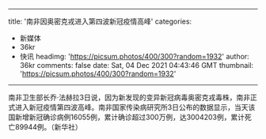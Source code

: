 
---
title: '南非因奥密克戎进入第四波新冠疫情高峰'
categories: 
 - 新媒体
 - 36kr
 - 快讯
headimg: 'https://picsum.photos/400/300?random=1932'
author: 36kr
comments: false
date: Sat, 04 Dec 2021 04:43:46 GMT
thumbnail: 'https://picsum.photos/400/300?random=1932'
---

<div>   
南非卫生部长乔·法赫拉3日说，因为新发现的变异新冠病毒奥密克戎毒株，南非正式进入新冠疫情第四波高峰。南非国家传染病研究所3日公布的数据显示，当天该国新增新冠确诊病例16055例，累计确诊超过300万例，达3004203例，累计死亡89944例。（新华社）  
</div>
            